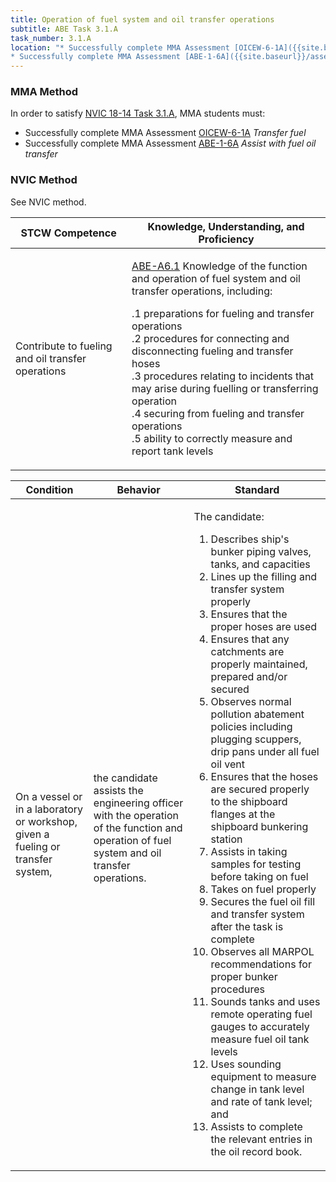 ```yaml
---
title: Operation of fuel system and oil transfer operations
subtitle: ABE Task 3.1.A 
task_number: 3.1.A
location: "* Successfully complete MMA Assessment [OICEW-6-1A]({{site.baseurl}}/assessments/Engine/OICEW-6-1A) *Transfer fuel*
* Successfully complete MMA Assessment [ABE-1-6A]({{site.baseurl}}/assessments/Engine/ABE-1-6A) *Assist with fuel oil transfer*" 
---
```



### MMA Method

In order to satisfy  [NVIC 18-14  Task  3.1.A]({{site.baseurl}}/assets/images/nvic-18-14.pdf), MMA students must:

* Successfully complete MMA Assessment [OICEW-6-1A]({{site.baseurl}}/assessments/Engine/OICEW-6-1A) *Transfer fuel*
* Successfully complete MMA Assessment [ABE-1-6A]({{site.baseurl}}/assessments/Engine/ABE-1-6A) *Assist with fuel oil transfer*


### NVIC Method

<a onclick="togglevisibility('nvic_methods')" >See NVIC method.</a>

<div id='nvic_methods' class='hide'>

<table>
<thead>
<tr>
<th class='forty'> STCW Competence </th>
<th class='sixty'> Knowledge, Understanding, and Proficiency </th>
</tr>
</thead>




<tbody>
<tr><td markdown='1'>

Contribute to fueling and oil transfer operations

</td><td markdown='1'>

[ABE-A6.1](../../tables/35.html#ABE-A6.1) Knowledge of the function and operation of fuel system and oil transfer operations, including: 

.1  preparations for fueling and transfer operations  
.2  procedures for connecting and disconnecting fueling and transfer hoses  
.3  procedures relating to incidents that may arise during fuelling or transferring operation  
.4  securing from fueling and transfer operations  
.5  ability to correctly measure and report tank levels  

</td></tr>


</tbody>
</table>


<table>
<thead>
<tr><th class='twenty'>  Condition </th><th class='twenty'> Behavior </th><th  class='sixty'>Standard </th></tr>
</thead>
<tbody >



<tr><td markdown='1'>

On a vessel or in a laboratory or workshop, given a fueling or transfer system,

</td><td markdown='1'>

the candidate assists the engineering officer with the operation of the function and operation of fuel system and oil transfer operations.

<br>

<div class="tooltip">
<span class="tooltiptext">
</span>
</div>


</td><td markdown='1'>

The candidate:  

1. Describes ship's bunker piping valves, tanks, and capacities  
2. Lines up the filling and transfer system properly 
3. Ensures that the proper hoses are used
4. Ensures that any catchments are properly maintained, prepared and/or secured
5. Observes normal pollution abatement policies including plugging scuppers, drip pans under all fuel oil vent
6. Ensures that the hoses are secured properly to the shipboard flanges at the shipboard bunkering station
7. Assists in taking samples for testing before taking on fuel
8. Takes on fuel properly
9. Secures the fuel oil fill and transfer system after the task is complete
10. Observes all MARPOL recommendations for proper bunker procedures
11. Sounds tanks and uses remote operating fuel gauges to accurately measure fuel oil tank levels
12. Uses sounding equipment to measure change in tank level and rate of tank level; and 
13. Assists to complete the relevant entries in the oil record book. 

</td></tr>
</tbody>
</table>
</div>
